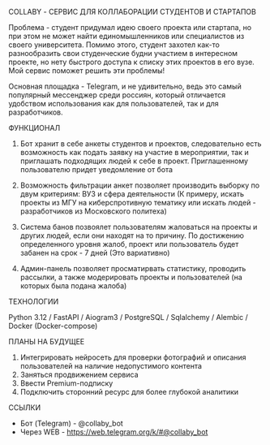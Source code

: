 COLLABY - СЕРВИС ДЛЯ КОЛЛАБОРАЦИИ СТУДЕНТОВ И СТАРТАПОВ

Проблема - студент придумал идею своего проекта или стартапа,
но при этом не может найти единомышленников или специалистов из своего университета. 
Помимо этого, студент захотел как-то разнообразить свои студенческие будни участием в интересном проекте, 
но нету быстрого доступа к списку этих проектов в его вузе. Мой сервис поможет решить эти проблемы! 

Основная площадка - Telegram, и не удивительно, ведь это самый популярный мессенджер среди россиян, 
который отличается удобством использования как для пользователей, так и для разработчиков. 


ФУНКЦИОНАЛ

1) Бот хранит в себе анкеты студентов и проектов, следовательно есть возможность как подать заявку на участие в мероприятии, 
так и приглашать подходящих людей к себе в проект. Приглашенному пользователю придет уведомление от бота

2) Возможность фильтрации анкет позволяет производить выборку по двум критериям: ВУЗ и сфера деятельности (К примеру, искать проекты из МГУ на киберспротивную тематику или искать людей - разработчиков из Московского политеха)

3) Система банов позвоялет пользователям жаловаться на проекты и других людей, если они находят на то причину. По достижению определенного уровня жалоб, проект или пользователь будет забанен на срок - 7 дней (Это вариативно)

4) Админ-панель позволяет просматирвать статистику, проводить рассылки, а также модерировать проекты и пользователей (на которых была подана жалоба)


TEХНОЛОГИИ

Python 3.12 /
FastAPI / 
Aiogram3 /
PostgreSQL /
Sqlalchemy /
Alembic /
Docker (Docker-compose)


ПЛАНЫ НА БУДУЩЕЕ

1) Интегрировать нейросеть для проверки фотографий и описания пользователей на наличие недопустимого контента
2) Заняться продвижением сервиса
3) Ввести Premium-подписку
4) Подключить сторонний ресурс для более глубокой аналитики


ССЫЛКИ

- Бот (Telegram) - @collaby_bot
- Через WEB - https://web.telegram.org/k/#@collaby_bot

